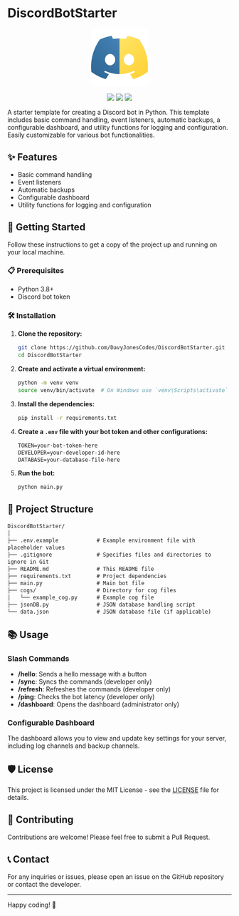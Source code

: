 # DiscordBotStarter

<p align="center">
  <img src="./assets/logo.png" alt="Logo" height="128px">
</p>

<p align="center">
  <img src="https://img.shields.io/badge/python-3670A0?style=for-the-badge&logo=python&logoColor=ffdd54" />
  <img src="https://img.shields.io/badge/Discord-%235865F2.svg?style=for-the-badge&logo=discord&logoColor=white"/>
  <img src="https://img.shields.io/github/license/DavyJonesCodes/DiscordBotStarter?style=for-the-badge" />
</p>

A starter template for creating a Discord bot in Python. This template includes basic command handling, event listeners, automatic backups, a configurable dashboard, and utility functions for logging and configuration. Easily customizable for various bot functionalities.

## ✨ Features

- Basic command handling
- Event listeners
- Automatic backups
- Configurable dashboard
- Utility functions for logging and configuration

## 🚀 Getting Started

Follow these instructions to get a copy of the project up and running on your local machine.

### 📋 Prerequisites

- Python 3.8+
- Discord bot token

### 🛠️ Installation

1. **Clone the repository:**

    ```bash
    git clone https://github.com/DavyJonesCodes/DiscordBotStarter.git
    cd DiscordBotStarter
    ```

2. **Create and activate a virtual environment:**

    ```bash
    python -m venv venv
    source venv/bin/activate  # On Windows use `venv\Scripts\activate`
    ```

3. **Install the dependencies:**

    ```bash
    pip install -r requirements.txt
    ```

4. **Create a `.env` file with your bot token and other configurations:**

    ```plaintext
    TOKEN=your-bot-token-here
    DEVELOPER=your-developer-id-here
    DATABASE=your-database-file-here
    ```

5. **Run the bot:**

    ```bash
    python main.py
    ```

## 📂 Project Structure

```
DiscordBotStarter/
│
├── .env.example            # Example environment file with placeholder values
├── .gitignore              # Specifies files and directories to ignore in Git
├── README.md               # This README file
├── requirements.txt        # Project dependencies
├── main.py                 # Main bot file
├── cogs/                   # Directory for cog files
│   └── example_cog.py      # Example cog file
├── jsonDB.py               # JSON database handling script
└── data.json               # JSON database file (if applicable)
```

## 📚 Usage

### Slash Commands

- **/hello**: Sends a hello message with a button
- **/sync**: Syncs the commands (developer only)
- **/refresh**: Refreshes the commands (developer only)
- **/ping**: Checks the bot latency (developer only)
- **/dashboard**: Opens the dashboard (administrator only)

### Configurable Dashboard

The dashboard allows you to view and update key settings for your server, including log channels and backup channels.

## 🛡️ License

This project is licensed under the MIT License - see the [LICENSE](LICENSE) file for details.

## 🤝 Contributing

Contributions are welcome! Please feel free to submit a Pull Request.

## 📞 Contact

For any inquiries or issues, please open an issue on the GitHub repository or contact the developer.

---

Happy coding! 🎉
